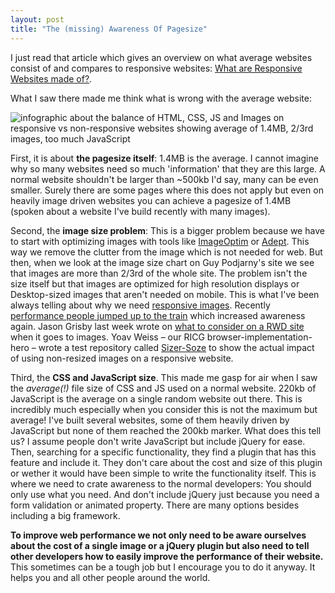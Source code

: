 ```yaml
---
layout: post
title: "The (missing) Awareness Of Pagesize"
---
```


I just read that article which gives an overview on what average websites consist of and compares to responsive websites:
[What are Responsive Websites made of?](http://www.guypo.com/mobile/what-are-responsive-websites-made-of/).

What I saw there made me think what is wrong with the average website:

![infographic about the balance of HTML, CSS, JS and Images on responsive vs non-responsive websites showing average of 1.4MB, 2/3rd images, too much JavaScript](//img-anselmhannemann.netdna-ssl.com/img/blog/rwd-page-reqs-by-ftype-res.png)

First, it is about **the pagesize itself**:
1.4MB is the average. I cannot imagine why so many websites need so much 'information' that they are this large. A normal website shouldn't be larger than ~500kb I'd say, many can be even smaller. Surely there are some pages where this does not apply but even on heavily image driven websites you can achieve a pagesize of 1.4MB (spoken about a website I've build recently with many images).

Second, the **image size problem**:
This is a bigger problem because we have to start with optimizing images with tools like [ImageOptim](http://imageoptim.com/) or [Adept](https://github.com/technopagan/adept-jpg-compressor). This way we remove the clutter from the image which is not needed for web.
But then, when we look at the image size chart on Guy Podjarny's site we see that images are more than 2/3rd of the whole site. The problem isn't the size itself but that images are optimized for high resolution displays or Desktop-sized images that aren't needed on mobile. This is what I've been always telling about why we need [responsive images](http://responsiveimages.org/).
Recently [performance people jumped up to the train](http://www.stevesouders.com/blog/2013/04/26/i/) which increased awareness again. Jason Grisby last week wrote on [what to consider on a RWD site](http://blog.cloudfour.com/sensible-jumps-in-responsive-image-file-sizes/) when it goes to images.
Yoav Weiss – our RICG browser-implementation-hero – wrote a test repository called [Sizer-Soze](https://github.com/yoavweiss/Sizer-Soze) to show the actual impact of using non-resized images on a responsive website.

Third, the **CSS and JavaScript size**. This made me gasp for air when I saw the _average(!)_ file size of CSS and JS used on a normal website. 220kb of JavaScript is the average on a single random website out there. This is incredibly much especially when you consider this is not the maximum but average! I've built several websites, some of them heavily driven by JavaScript but none of them reached the 200kb marker.
What does this tell us? I assume people don't write JavaScript but include jQuery for ease. Then, searching for a specific functionality, they find a plugin that has this feature and include it. They don't care about the cost and size of this plugin or wether it would have been simple to write the functionality itself. This is where we need to crate awareness to the normal developers: You should only use what you need. And don't include jQuery just because you need a form validation or animated property. There are many options besides including a big framework.

**To improve web performance we not only need to be aware ourselves about the cost of a single image or a jQuery plugin but also need to tell other developers how to easily improve the performance of their website.**
This sometimes can be a tough job but I encourage you to do it anyway. It helps you and all other people around the world.